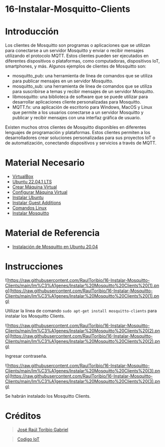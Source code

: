 # 16-Instalar-Mosquitto-Clients

# Introducción

Los clientes de Mosquitto son programas o aplicaciones que se utilizan para conectarse a un servidor Mosquitto y enviar o recibir mensajes utilizando el protocolo MQTT. Estos clientes pueden ser ejecutados en diferentes dispositivos o plataformas, como computadoras, dispositivos IoT, smartphones, y más. Algunos ejemplos de clientes de Mosquitto son:

- mosquitto_pub: una herramienta de línea de comandos que se utiliza para publicar mensajes en un servidor Mosquitto.
- mosquitto_sub: una herramienta de línea de comandos que se utiliza para suscribirse a temas y recibir mensajes de un servidor Mosquitto.
- libmosquitto: una biblioteca de software que se puede utilizar para desarrollar aplicaciones cliente personalizadas para Mosquitto.
- MQTT.fx: una aplicación de escritorio para Windows, MacOS y Linux que permite a los usuarios conectarse a un servidor Mosquitto y publicar y recibir mensajes con una interfaz gráfica de usuario.

Existen muchos otros clientes de Mosquitto disponibles en diferentes lenguajes de programación y plataformas. Estos clientes permiten a los desarrolladores crear soluciones personalizadas para sus proyectos IoT o de automatización, conectando dispositivos y servicios a través de MQTT.

# Material Necesario

- [VirtualBox](https://github.com/RaulToribio/01-Instalar-VirtualBox)
- [Ubuntu 22.04.1 LTS](https://github.com/RaulToribio/02-Descargar-Ubuntu)
- [Crear Máquina Virtual](https://github.com/RaulToribio/03-Crear-Maquina-Virtual)
- [Configurar Máquina Virtual](https://github.com/RaulToribio/04-Configurar-Maquina-Virtual)
- [Instalar Ubuntu](https://github.com/RaulToribio/05-Instalar-Ubuntu)
- [Instalar Guest Additions](https://github.com/RaulToribio/06-Instalar-Guest-Additions)
- [Comandos Linux](https://github.com/RaulToribio/07-Comandos-Linux)
- [Instalar Mosquitto](https://github.com/RaulToribio/15-Instalar-Mosquitto)

# Material de Referencia

- [Instalación de Mosquitto en Ubuntu 20.04](https://edu.codigoiot.com/course/view.php?id=818)

# Instrucciones

![https://raw.githubusercontent.com/RaulToribio/16-Instalar-Mosquitto-Clients/main/Im%C3%A1genes/Instalar%20Mosquitto%20Clients%20(1).png](https://raw.githubusercontent.com/RaulToribio/16-Instalar-Mosquitto-Clients/main/Im%C3%A1genes/Instalar%20Mosquitto%20Clients%20(1).png)

Utilizar la línea de comando `sudo apt-get install mosquitto-clients` para instalar los Mosquitto Clients.

![https://raw.githubusercontent.com/RaulToribio/16-Instalar-Mosquitto-Clients/main/Im%C3%A1genes/Instalar%20Mosquitto%20Clients%20(2).png](https://raw.githubusercontent.com/RaulToribio/16-Instalar-Mosquitto-Clients/main/Im%C3%A1genes/Instalar%20Mosquitto%20Clients%20(2).png)

Ingresar contraseña.

![https://raw.githubusercontent.com/RaulToribio/16-Instalar-Mosquitto-Clients/main/Im%C3%A1genes/Instalar%20Mosquitto%20Clients%20(3).png](https://raw.githubusercontent.com/RaulToribio/16-Instalar-Mosquitto-Clients/main/Im%C3%A1genes/Instalar%20Mosquitto%20Clients%20(3).png)

Se habrán instalado los Mosquitto Clients.

# Créditos

> [José Raúl Toribio Gabriel](https://github.com/RaulToribio)
> 

> [Codigo IoT](https://github.com/codigo-iot)
>